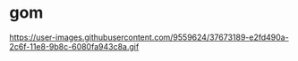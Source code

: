 # gom

https://user-images.githubusercontent.com/9559624/37673189-e2fd490a-2c6f-11e8-9b8c-6080fa943c8a.gif
